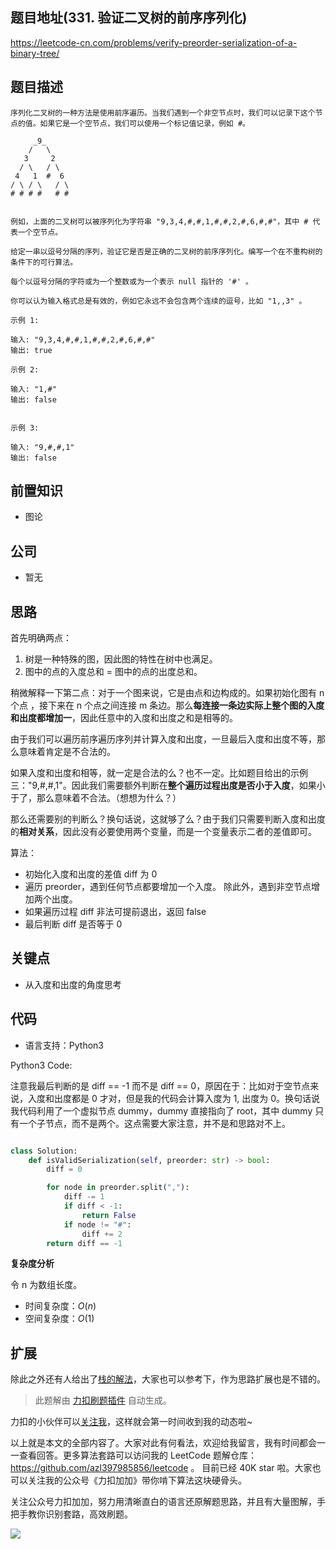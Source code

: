 ## 题目地址(331. 验证二叉树的前序序列化)

https://leetcode-cn.com/problems/verify-preorder-serialization-of-a-binary-tree/

## 题目描述

```
序列化二叉树的一种方法是使用前序遍历。当我们遇到一个非空节点时，我们可以记录下这个节点的值。如果它是一个空节点，我们可以使用一个标记值记录，例如 #。

     _9_
    /   \
   3     2
  / \   / \
 4   1  #  6
/ \ / \   / \
# # # #   # #


例如，上面的二叉树可以被序列化为字符串 "9,3,4,#,#,1,#,#,2,#,6,#,#"，其中 # 代表一个空节点。

给定一串以逗号分隔的序列，验证它是否是正确的二叉树的前序序列化。编写一个在不重构树的条件下的可行算法。

每个以逗号分隔的字符或为一个整数或为一个表示 null 指针的 '#' 。

你可以认为输入格式总是有效的，例如它永远不会包含两个连续的逗号，比如 "1,,3" 。

示例 1:

输入: "9,3,4,#,#,1,#,#,2,#,6,#,#"
输出: true

示例 2:

输入: "1,#"
输出: false


示例 3:

输入: "9,#,#,1"
输出: false
```

## 前置知识

- 图论

## 公司

- 暂无

## 思路

首先明确两点：

1. 树是一种特殊的图，因此图的特性在树中也满足。
2. 图中的点的入度总和 = 图中的点的出度总和。

稍微解释一下第二点：对于一个图来说，它是由点和边构成的。如果初始化图有 n 个点 ，接下来在 n 个点之间连接 m 条边。那么**每连接一条边实际上整个图的入度和出度都增加一**，因此任意中的入度和出度之和是相等的。

由于我们可以遍历前序遍历序列并计算入度和出度，一旦最后入度和出度不等，那么意味着肯定是不合法的。

如果入度和出度和相等，就一定是合法的么？也不一定。比如题目给出的示例三："9,#,#,1"。因此我们需要额外判断在**整个遍历过程出度是否小于入度**，如果小于了，那么意味着不合法。（想想为什么？）

那么还需要别的判断么？换句话说，这就够了么？由于我们只需要判断入度和出度的**相对关系**，因此没有必要使用两个变量，而是一个变量表示二者的差值即可。

算法：

- 初始化入度和出度的差值 diff 为 0
- 遍历 preorder，遇到任何节点都要增加一个入度。 除此外，遇到非空节点增加两个出度。
- 如果遍历过程 diff 非法可提前退出，返回 false
- 最后判断 diff 是否等于 0

## 关键点

- 从入度和出度的角度思考

## 代码

- 语言支持：Python3

Python3 Code:

注意我最后判断的是 diff == -1 而不是 diff == 0，原因在于：比如对于空节点来说，入度和出度都是 0 才对，但是我的代码会计算入度为 1, 出度为 0。换句话说我代码利用了一个虚拟节点 dummy，dummy 直接指向了 root，其中 dummy 只有一个子节点，而不是两个。这点需要大家注意，并不是和思路对不上。

```python

class Solution:
    def isValidSerialization(self, preorder: str) -> bool:
        diff = 0

        for node in preorder.split(","):
            diff -= 1
            if diff < -1:
                return False
            if node != "#":
                diff += 2
        return diff == -1

```

**复杂度分析**

令 n 为数组长度。

- 时间复杂度：$O(n)$
- 空间复杂度：$O(1)$

## 扩展

除此之外还有人给出了[栈的解法](https://leetcode-cn.com/problems/verify-preorder-serialization-of-a-binary-tree/solution/pai-an-jiao-jue-de-liang-chong-jie-fa-zh-66nt/ "栈的解法")，大家也可以参考下，作为思路扩展也是不错的。

> 此题解由 [力扣刷题插件](https://leetcode-pp.github.io/leetcode-cheat/?tab=solution-template) 自动生成。

力扣的小伙伴可以[关注我](https://leetcode-cn.com/u/fe-lucifer/)，这样就会第一时间收到我的动态啦~

以上就是本文的全部内容了。大家对此有何看法，欢迎给我留言，我有时间都会一一查看回答。更多算法套路可以访问我的 LeetCode 题解仓库：https://github.com/azl397985856/leetcode 。 目前已经 40K star 啦。大家也可以关注我的公众号《力扣加加》带你啃下算法这块硬骨头。

关注公众号力扣加加，努力用清晰直白的语言还原解题思路，并且有大量图解，手把手教你识别套路，高效刷题。

![](https://tva1.sinaimg.cn/large/007S8ZIlly1gfcuzagjalj30p00dwabs.jpg)
